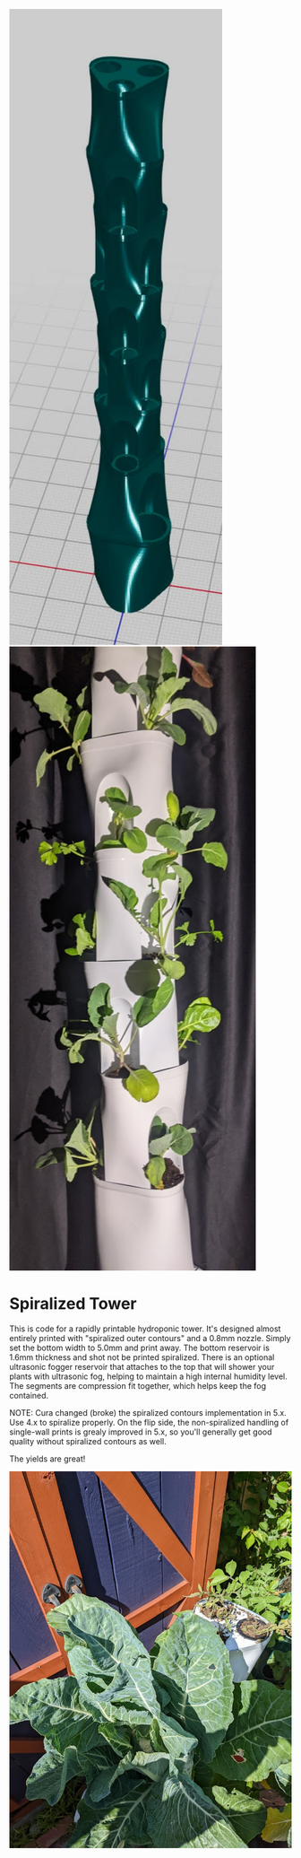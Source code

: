 
<p float="left">
  <img src="resources/images/spiralized-hydroponic-tower.jpg" width="380" />
  <img src="resources/images/printed-tower.jpg" width="440" /> 
</p>

# Spiralized Tower

This is code for a rapidly printable hydroponic tower. It's designed almost entirely printed with "spiralized outer contours" and a 0.8mm nozzle. Simply set the bottom width to 5.0mm and print away. The bottom reservoir is 1.6mm thickness and shot not be printed spiralized. There is an optional ultrasonic fogger reservoir that attaches to the top that will shower your plants with ultrasonic fog, helping to maintain a high internal humidity level. The segments are compression fit together, which helps keep the fog contained.

NOTE: Cura changed (broke) the spiralized contours implementation in 5.x. Use 4.x to spiralize properly. On the flip side, the non-spiralized handling of single-wall prints is grealy improved in 5.x, so you'll generally get good quality without spiralized contours as well.


The yields are great!

![Cauliflour](resources/images/cauliflour.jpg)
